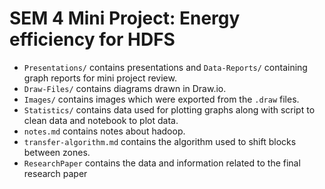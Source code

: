 SEM 4 Mini Project: Energy efficiency for HDFS
===============================================
* ```Presentations/``` contains presentations and ```Data-Reports/``` containing graph reports for mini project review.
* ```Draw-Files/``` contains diagrams drawn in Draw.io.
* ```Images/``` contains images which were exported from the ```.draw``` files.
* ```Statistics/``` contains data used for plotting graphs along with script to clean data and notebook to plot data.
* ```notes.md``` contains notes about hadoop.
* ```transfer-algorithm.md``` contains the algorithm used to shift blocks between zones.
* ```ResearchPaper``` contains the data and information related to the final research paper
